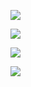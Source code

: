 ![][banner1]

![][banner2]

![][banner3]

![][banner4]


[banner1]: /Users/relish/Programming/github/relish-wang/AutoCompleteTextViewSample/art/banner.png

[banner2]: /Users/relish/Programming/github/relish-wang/AutoCompleteTextViewSample/doc/art/banner.png

[banner3]: /Users/relish/Programming/github/relish-wang/AutoCompleteTextViewSample/simplest_sample/art/banner.png

[banner4]: /Users/relish/Programming/github/relish-wang/KeyboardListener/art/banner.png